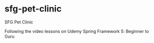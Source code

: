 # sfg-pet-clinic
SFG Pet Clinic

Following the video lessons on Udemy Spring Framework 5: Beginner to Guru

